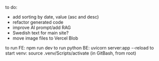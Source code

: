 to do:

- add sorting by date, value (asc and desc)
- refactor generated code
- improve AI prompt/add RAG
- Swedish text for main site?
- move image files to Vercel Blob

to run FE: npm run dev
to run python BE: uvicorn server:app --reload
to start venv: source .venv/Scripts/activate (in GitBash, from root)